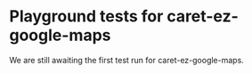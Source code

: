 # Playground tests for caret-ez-google-maps
We are still awaiting the first test run for caret-ez-google-maps.
